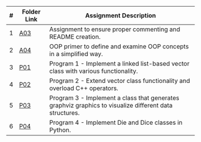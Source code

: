 |   #   | Folder Link | Assignment Description |
| :---: | ----------- | ---------------------- |
| 1 | [A03](https://github.com/aelious/2143-OOP-Nagel/tree/main/Assignments/A03) | Assignment to ensure proper commenting and README creation. |
| 2 | [A04](https://github.com/aelious/2143-OOP-Nagel/tree/main/Assignments/A04) | OOP primer to define and examine OOP concepts in a simplified way. |
| 3 | [P01](https://github.com/aelious/2143-OOP-Nagel/tree/main/Assignments/P01) | Program 1 - Implement a linked list-based vector class with various functionality. |
| 4 | [P02](https://github.com/aelious/2143-OOP-Nagel/tree/main/Assignments/P02) | Program 2 - Extend vector class functionality and overload C++ operators. |
| 5 | [P03](https://github.com/aelious/2143-OOP-Nagel/tree/main/Assignments/P03) | Program 3 - Implement a class that generates graphviz graphics to visualize different data structures. |
| 6 | [P04](https://github.com/aelious/2143-OOP-Nagel/tree/main/Assignments/P04) | Program 4 - Implement Die and Dice classes in Python. |